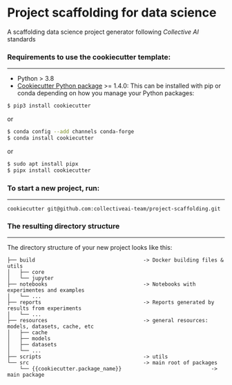 # Project scaffolding for data science

A scaffolding data science project generator following _Collective AI_ standards


### Requirements to use the cookiecutter template:
-----------
 - Python > 3.8
 - [Cookiecutter Python package](http://cookiecutter.readthedocs.org/en/latest/installation.html) >= 1.4.0: This can be installed with pip or conda depending on how you manage your Python packages:

``` bash
$ pip3 install cookiecutter
```

or

``` bash
$ conda config --add channels conda-forge
$ conda install cookiecutter
```

or

``` bash
$ sudo apt install pipx
$ pipx install cookiecutter
```


### To start a new project, run:
------------

    cookiecutter git@github.com:collectiveai-team/project-scaffolding.git



### The resulting directory structure
------------

The directory structure of your new project looks like this: 

```
├── build                                   -> Docker building files & utils
│   ├── core
│   └── jupyter
├── notebooks                               -> Notebooks with experimentes and examples
│   └── ...
├── reports                                 -> Reports generated by results from experiments
│   └── ...
├── resources                               -> general resources: models, datasets, cache, etc
│   ├── cache
│   ├── models
│   ├── datasets
│   └── ...
├── scripts                                 -> utils
└── src                                     -> main root of packages
    └── {{cookiecutter.package_name}}                             -> main package
```


